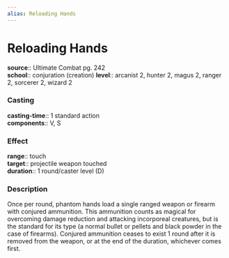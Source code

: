 ```yaml
---
alias: Reloading Hands
---
```


# Reloading Hands 

**source**:: Ultimate Combat pg. 242  
**school**:: conjuration (creation)
**level**:: arcanist 2, hunter 2, magus 2, ranger 2, sorcerer 2, wizard 2

### Casting 

**casting-time**:: 1 standard action  
**components**:: V, S

### Effect 

**range**:: touch  
**target**:: projectile weapon touched  
**duration**:: 1 round/caster level (D)

### Description 

Once per round, phantom hands load a single ranged weapon or firearm with conjured ammunition. This ammunition counts as magical for overcoming damage reduction and attacking incorporeal creatures, but is the standard for its type (a normal bullet or pellets and black powder in the case of firearms). Conjured ammunition ceases to exist 1 round after it is removed from the weapon, or at the end of the duration, whichever comes first.

